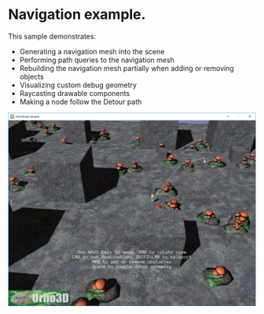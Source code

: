  Navigation example.
=============

This sample demonstrates:
- Generating a navigation mesh into the scene
- Performing path queries to the navigation mesh
- Rebuilding the navigation mesh partially when adding or removing objects
- Visualizing custom debug geometry
- Raycasting drawable components
- Making a node follow the Detour path

![Screenshot](Screenshot.png)